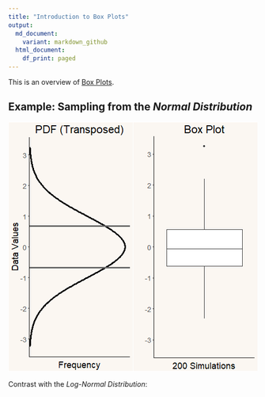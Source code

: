```yaml
---
title: "Introduction to Box Plots"
output:
  md_document:
    variant: markdown_github
  html_document:
    df_print: paged
---
```


This is an overview of [Box Plots](https://en.wikipedia.org/wiki/Box_plot). 

## Example: Sampling from the *Normal Distribution*

![plot of chunk unnamed-chunk-1](figure/unnamed-chunk-1-1.png)

Contrast with the *Log-Normal Distribution*:
